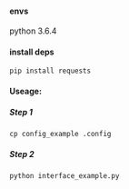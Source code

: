 #### envs
python 3.6.4

#### install deps
```
pip install requests
```

#### Useage:
##### Step 1
```
cp config_example .config
```

##### Step 2
```
python interface_example.py
```
